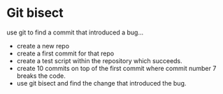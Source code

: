 # Git bisect

use git to find a commit that introduced a bug...

* create a new repo
* create a first commit for that repo
* create a test script within the repository which succeeds.
* create 10 commits on top of the first commit where commit number 7
    breaks the code.
* use git bisect and find the change that introduced the bug.
